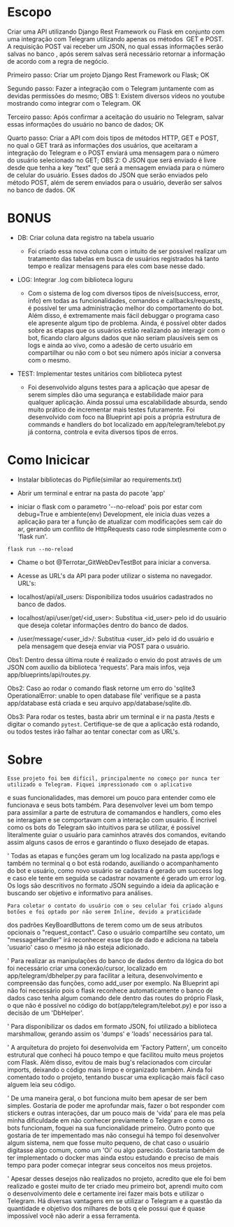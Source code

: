 
# Escopo


Criar uma API utilizando Django Rest Framework ou Flask em conjunto com uma integração
com Telegram utilizando apenas os métodos  GET e POST. A requisição POST vai receber um JSON,
no qual essas informações serão salvas no banco , após serem salvas será necessário retornar
a informação de acordo com a regra de negócio.

Primeiro passo: Criar um projeto Django Rest Framework ou Flask;
OK

Segundo passo: Fazer a integração com o Telegram juntamente com as devidas permissões do mesmo;
OBS 1: Existem diversos vídeos no youtube mostrando como integrar com o Telegram.
OK

Terceiro passo: Após confirmar a aceitação do usuário no Telegram,
salvar essas informações do usuário no banco de dados;
OK

Quarto passo: Criar a API com dois tipos de métodos HTTP, GET e POST,
no qual o GET trará as informações dos usuários, que aceitaram a integração do Telegram
e o POST enviará uma mensagem para o número do usuário selecionado no GET;
OBS 2: O JSON que será enviado é livre desde que tenha a key “text” que será a
mensagem enviada para o número de celular do usuário. Esses dados do JSON que serão enviados
pelo método POST, além de serem enviados para o usuário, deverão ser salvos no banco de dados.
OK


# BONUS

- DB: Criar coluna data registro na tabela usuario
    - Foi criado essa nova coluna com o intuito de ser possível realizar um tratamento das tabelas em busca de usuários
registrados há tanto tempo e realizar mensagens para eles com base nesse dado.


- LOG: Integrar .log com biblioteca loguru
    - Com o sistema de log com diversos tipos de níveis(success, error, info) em todas as funcionalidades, comandos
e callbacks/requests, é possível ter uma administração melhor do comportamento do bot. Além disso, é extremamente
mais fácil debuggar o programa caso ele apresente algum tipo de problema. Ainda, é possível obter dados sobre as etapas
que os usuários estão realizando ao interagir com o bot, ficando claro alguns dados que não seriam plausíveis sem os logs
e ainda ao vivo, como a adesão de certo usuário em compartilhar ou não com o bot seu número após iniciar a conversa com o mesmo.


- TEST: Implementar testes unitários com biblioteca pytest
    - Foi desenvolvido alguns testes para a aplicação que apesar de serem simples dão uma segurança e estabilidade maior
para qualquer aplicação. Ainda possui uma escalabilidade absurda, sendo muito prático de incrementar mais testes futuramente. Foi desenvolvido com foco na Blueprint api pois a própria estrutura de commands e handlers do bot localizado em app/telegram/telebot.py
já contorna, controla e evita diversos tipos de erros.


# Como Inicicar

- Instalar bibliotecas do Pipfile(similar ao requirements.txt)

- Abrir um terminal e entrar na pasta do pacote 'app'

- iniciar o flask com o parametro '--no-reload' pois por estar com debug=True e ambiente(env) Development, ele inicia duas vezes
a aplicação para ter a função de atualizar com modificações sem cair do ar, gerando um conflito de HttpRequests caso rode simplesmente
com o 'flask run'.

<code>flask run --no-reload</code>


- Chame o bot @Terrotar_GitWebDevTestBot para iniciar a conversa.

- Acesse as URL's da API para poder utilizar o sistema no navegador.
URL's:
- localhost/api/all_users: Disponibiliza todos usuários cadastrados no banco de dados.
- localhost/api/user/get/<id_user>: Substitua <id_user> pelo id do usuário que deseja coletar informações dentro do banco de dados.
- /user/message/<user_id>/<message>: Substitua <user_id> pelo id do usuário e <message> pela mensagem que deseja enviar via POST para
o usuário.

Obs1: Dentro dessa última route é realizado o envio do post através de um JSON com auxílio da biblioteca 'requests'. Para mais infos, veja app/blueprints/api/routes.py.

Obs2: Caso ao rodar o comando flask retorne um erro do 'sqlite3 OperationalError: unable to open database file' verifique se a pasta app/database está criada e seu arquivo app/database/sqlite.db.

Obs3: Para rodar os testes, basta abrir um terminal e ir na pasta /tests e digitar o comando <code>pytest</code>. Certifique-se de que a aplicação está rodando, ou todos testes irão falhar ao tentar conectar com as URL's.


# Sobre

    Esse projeto foi bem difícil, principalmente no começo por nunca ter utilizado o Telegram. Fiquei impressionado com o aplicativo
e suas funcionalidades, mas demorei um pouco para entender como ele funcionava e seus bots também. Para desenvolver levei um bom tempo
para assimilar a parte de estrutura de comamandos e handlers, como eles se interagiam e se comportavam com a interação com usuário. É
incrível como os bots do Telegram são intuitivos para se utilizar, é possível literalmente guiar o usuário para caminhos através dos comandos, evitando assim alguns casos de erros e garantindo o fluxo desejado de etapas.

'   Todas as etapas e funções geram um log localizado na pasta app/logs e também no terminal q o bot está rodando, auxiliando o acompanhamento do bot e usuário, como novo usuário se cadastra é gerado um success log e caso ele tente em seguida se cadastrar novamente é gerado um error log. Os logs são descritivos no formato JSON seguindo a ideia da aplicação e buscando ser objetivo e informativo para análises.

    Para coletar o contato do usuário com o seu celular foi criado alguns botões e foi optado por não serem Inline, devido a praticidade
dos padrões KeyBoardButtons de terem como um de seus atributos opcionais o "request_contact". Caso o usuário compartilhe seu contato,
um "messageHandler" irá reconhecer esse tipo de dado e adiciona na tabela 'usuario' caso o mesmo já não esteja adicionado.

'    Para realizar as manipulações do banco de dados dentro da lógica do bot foi necessário criar uma conexão/cursor, localizado em app/telegram/dbhelper.py para facilitar a leitura, desenvolvimento e compreensão das funções, como add_user por exemplo. Na Blueprint api não foi necessário pois o flask reconhece automaticamente o banco de dados caso tenha algum comando dele dentro das routes do próprio Flask, o que não é possível no código do bot(app/telegram/telebot.py) e por isso a decisão de um 'DbHelper'.

'    Para disponibilizar os dados em formato JSON, foi utilizado a biblioteca marshmallow, gerando assim os 'dumps' e 'loads' necessários para tal.

'    A arquitetura do projeto foi desenvolvida em 'Factory Pattern', um conceito estrutural que conheci há pouco tempo e que facilitou muito meus projetos com Flask. Além disso, evitou de mais bug's relacionados com circular imports, deixando o código mais limpo e organizado também. Ainda foi comentado todo o projeto, tentando buscar uma explicação mais fácil caso alguem leia seu código.

'    De uma maneira geral, o bot funciona muito bem apesar de ser bem simples. Gostaria de poder me aprofundar mais, fazer o bot responder com stickers e outras interações, dar um pouco mais de 'vida' para ele mas pela minha dificuldade em não conhecer previamente o Telegram e como os bots funcionam, foquei na sua funcionalidade primeiro. Outro ponto que gostaria de ter impementado mas não consegui há tempo foi desenvolver algum sistema, nem que fosse muito pequeno, de chat caso o usuário digitasse algo comum, como um 'Oi' ou algo parecido. Gostaria também de ter implementado o docker mas ainda estou estudando e preciso de mais tempo para poder começar integrar seus conceitos nos meus projetos.

'    Apesar desses desejos não realizados no projeto, acredito que ele foi bem realizado e gostei muito de ter criado meu primeiro bot, aprendi muito com o desenvolvimento dele e certamente irei fazer mais bots e utilizar o Telegram. Há diversas vantagens em se utilizar o Telegram e a questão da quantidade e objetivo dos milhares de bots q ele possui que é quase impossível você não aderir a essa ferramenta.
